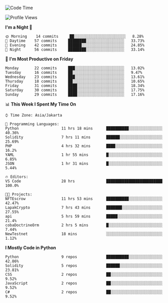 <!--START_SECTION:waka-->
![Code Time](http://img.shields.io/badge/Code%20Time-0%20secs-blue)

![Profile Views](http://img.shields.io/badge/Profile%20Views-3-blue)

**I'm a Night 🦉** 

```text
🌞 Morning    14 commits     ██░░░░░░░░░░░░░░░░░░░░░░░   8.28% 
🌆 Daytime    57 commits     ████████░░░░░░░░░░░░░░░░░   33.73% 
🌃 Evening    42 commits     ██████░░░░░░░░░░░░░░░░░░░   24.85% 
🌙 Night      56 commits     ████████░░░░░░░░░░░░░░░░░   33.14%

```
📅 **I'm Most Productive on Friday** 

```text
Monday       22 commits     ███░░░░░░░░░░░░░░░░░░░░░░   13.02% 
Tuesday      16 commits     ██░░░░░░░░░░░░░░░░░░░░░░░   9.47% 
Wednesday    23 commits     ███░░░░░░░░░░░░░░░░░░░░░░   13.61% 
Thursday     18 commits     ██░░░░░░░░░░░░░░░░░░░░░░░   10.65% 
Friday       31 commits     ████░░░░░░░░░░░░░░░░░░░░░   18.34% 
Saturday     30 commits     ████░░░░░░░░░░░░░░░░░░░░░   17.75% 
Sunday       29 commits     ████░░░░░░░░░░░░░░░░░░░░░   17.16%

```


📊 **This Week I Spent My Time On** 

```text
⌚︎ Time Zone: Asia/Jakarta

💬 Programming Languages: 
Python                   11 hrs 18 mins      ██████████░░░░░░░░░░░░░░░   40.36% 
Solidity                 7 hrs 11 mins       ██████░░░░░░░░░░░░░░░░░░░   25.69% 
PHP                      4 hrs 32 mins       ████░░░░░░░░░░░░░░░░░░░░░   16.2% 
YAML                     1 hr 55 mins        █░░░░░░░░░░░░░░░░░░░░░░░░   6.85% 
JSON                     1 hr 31 mins        █░░░░░░░░░░░░░░░░░░░░░░░░   5.44%

🔥 Editors: 
VS Code                  28 hrs              █████████████████████████   100.0%

🐱‍💻 Projects: 
NFTEscrow                11 hrs 53 mins      ██████████░░░░░░░░░░░░░░░   42.47% 
LapakCrypto              7 hrs 43 mins       ███████░░░░░░░░░░░░░░░░░░   27.55% 
api                      5 hrs 59 mins       █████░░░░░░░░░░░░░░░░░░░░   21.4% 
cobaDoctrineOrm          2 hrs 5 mins        █░░░░░░░░░░░░░░░░░░░░░░░░   7.44% 
NewTestnet               18 mins             ░░░░░░░░░░░░░░░░░░░░░░░░░   1.12%

```

**I Mostly Code in Python** 

```text
Python                   9 repos             ██████████░░░░░░░░░░░░░░░   42.86% 
Solidity                 5 repos             ██████░░░░░░░░░░░░░░░░░░░   23.81% 
CSS                      2 repos             ██░░░░░░░░░░░░░░░░░░░░░░░   9.52% 
JavaScript               2 repos             ██░░░░░░░░░░░░░░░░░░░░░░░   9.52% 
C#                       2 repos             ██░░░░░░░░░░░░░░░░░░░░░░░   9.52%

```



<!--END_SECTION:waka-->
